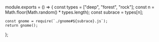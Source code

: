 module.exports = () => {
	const types = ["deep", "forest", "rock"];
	const n = Math.floor(Math.random() * types.length);
	const subrace = types[n];

	const gnome = require(`./gnome#${subrace}.js`);
	return gnome();
};
